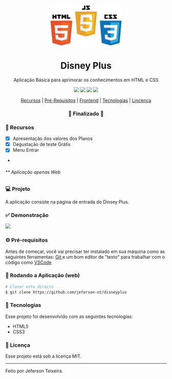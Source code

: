 <p align="center">
  <img src="https://github.com/gustavo-nt/analogic-clock/blob/master/public/assets/soft-skills.jpeg" alt="logo" height="130"/>
</p>

<h1 align="center">
   Disney Plus
</h1>

<p align="center">Aplicação Básica para aprimorar os conhecimentos em HTML e CSS </p>

<p align="center">
  <img src="https://img.shields.io/static/v1?label=html&message=5.0&color=61DAFB&logo=html" />
  <img src="https://img.shields.io/static/v1?label=css&message=3.0&color=0088CC&logo=css" />
  <img src="https://img.shields.io/badge/last%21commit-march-important" />
  <img src="https://img.shields.io/badge/license-MIT-success"/>
</p>

<p align="center">
  <a href="#-features">Recursos</a>     |    
  <a href="#-pré-requisitos">Pré-Requisitos</a>     |    
  <a href="#-rodando-a-aplicação-web">Frontend</a>     |    
  <a href="#-tecnologias">Tecnologias</a>     |    
  <a href="#-licença">Lincença</a>
</p>

<h3 align="center">
🚧 Finalizado 🚧
</h3>

###  📎 Recursos

- [x] Apresentação dos valores dos Planos
- [x] Degustação de teste Grátis 
- [x] Menu Entrar
- 

<h6>** Aplicação apenas Web</h6>

###  💻 Projeto

A aplicação consiste na página de entrada do Dinsey Plus.

###  ✅ Demonstração
<img src="https://github.com/jeferson-nt/disneyplus/blob/master/img/demostracao.png"/>

###  ⚙ Pré-requisitos

Antes de começar, você vai precisar ter instalado em sua máquina como as seguintes ferramentas:
[ Git ](https://git-scm.com) e um bom editor de "texto" para trabalhar com o código como [ VSCode ](https://code.visualstudio.com/)

###  📗 Rodando a Aplicação (web)

```bash
# Clonar este direito
$ git clone https://github.com/jeferson-nt/disneyplus
```

###  🚀 Tecnologias

Esse projeto foi desenvolvido com as seguintes tecnologias:

- HTML5
- CSS3

###  📝 Licença

Esse projeto está sob a licença MIT.

<hr/>

Feito por Jeferson Teixeira.
